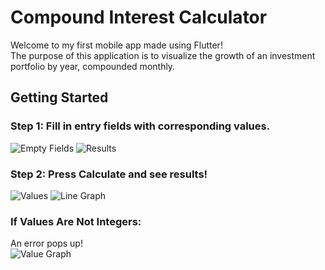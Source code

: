 # Compound Interest Calculator
Welcome to my first mobile app made using Flutter!  
The purpose of this application is to visualize the growth of an investment portfolio by year, compounded monthly.

## Getting Started  
### **Step 1:** Fill in entry fields with corresponding values.  
![Empty Fields](images/1.jpg "Empty Fields")
![Results](images/2.jpg "After Pressing Calculate")  

### **Step 2:** Press Calculate and see results!  
![Values](images/3.jpg "Values")
![Line Graph](images/4.jpg "Line Graph")  

### **If Values Are Not Integers:**  
An error pops up!  
![Value Graph](images/Popup.gif "Value Graph")  